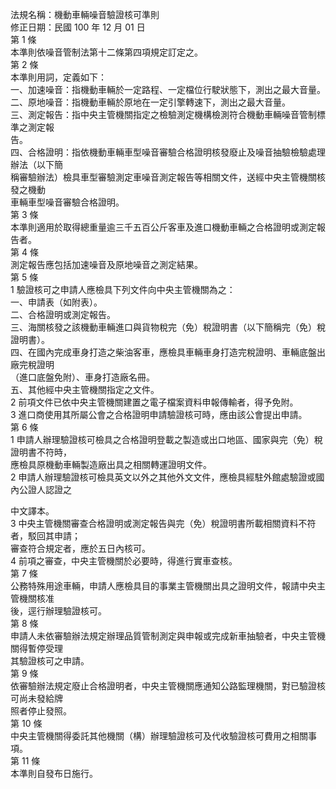 法規名稱：機動車輛噪音驗證核可準則  
修正日期：民國 100 年 12 月 01 日  
第 1 條  
本準則依噪音管制法第十二條第四項規定訂定之。  
第 2 條  
本準則用詞，定義如下：  
一、加速噪音：指機動車輛於一定路程、一定檔位行駛狀態下，測出之最大音量。  
二、原地噪音：指機動車輛於原地在一定引擎轉速下，測出之最大音量。  
三、測定報告：指中央主管機關指定之檢驗測定機構檢測符合機動車輛噪音管制標準之測定報  
告。  
四、合格證明：指依機動車輛車型噪音審驗合格證明核發廢止及噪音抽驗檢驗處理辦法（以下簡  
稱審驗辦法）檢具車型審驗測定車噪音測定報告等相關文件，送經中央主管機關核發之機動  
車輛車型噪音審驗合格證明。  
第 3 條  
本準則適用於取得總重量逾三千五百公斤客車及進口機動車輛之合格證明或測定報告者。  
第 4 條  
測定報告應包括加速噪音及原地噪音之測定結果。  
第 5 條  
1 驗證核可之申請人應檢具下列文件向中央主管機關為之：  
一、申請表（如附表）。  
二、合格證明或測定報告。  
三、海關核發之該機動車輛進口與貨物稅完（免）稅證明書（以下簡稱完（免）稅證明書）。  
四、在國內完成車身打造之柴油客車，應檢具車輛車身打造完稅證明、車輛底盤出廠完稅證明  
（進口底盤免附）、車身打造廠名冊。  
五、其他經中央主管機關指定之文件。  
2 前項文件已依中央主管機關建置之電子檔案資料申報傳輸者，得予免附。  
3 進口商使用其所屬公會之合格證明申請驗證核可時，應由該公會提出申請。  
第 6 條  
1 申請人辦理驗證核可檢具之合格證明登載之製造或出口地區、國家與完（免）稅證明書不符時，  
應檢具原機動車輛製造廠出具之相關轉運證明文件。  
2 申請人辦理驗證核可檢具英文以外之其他外文文件，應檢具經駐外館處驗證或國內公證人認證之  


中文譯本。  
3 中央主管機關審查合格證明或測定報告與完（免）稅證明書所載相關資料不符者，駁回其申請；  
審查符合規定者，應於五日內核可。  
4 前項之審查，中央主管機關於必要時，得進行實車查核。  
第 7 條  
公務特殊用途車輛，申請人應檢具目的事業主管機關出具之證明文件，報請中央主管機關核准  
後，逕行辦理驗證核可。  
第 8 條  
申請人未依審驗辦法規定辦理品質管制測定與申報或完成新車抽驗者，中央主管機關得暫停受理  
其驗證核可之申請。  
第 9 條  
依審驗辦法規定廢止合格證明者，中央主管機關應通知公路監理機關，對已驗證核可尚未發給牌  
照者停止發照。  
第 10 條  
中央主管機關得委託其他機關（構）辦理驗證核可及代收驗證核可費用之相關事項。  
第 11 條  
本準則自發布日施行。  


